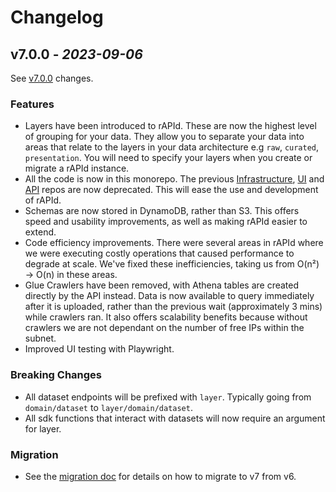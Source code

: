 # Changelog

## v7.0.0 - _2023-09-06_

See [v7.0.0] changes.

### Features

- Layers have been introduced to rAPId. These are now the highest level of grouping for your data. They allow you to separate your data into areas that relate to the layers in your data architecture e.g `raw`, `curated`, `presentation`. You will need to specify your layers when you create or migrate a rAPId instance.
- All the code is now in this monorepo. The previous [Infrastructure](https://github.com/no10ds/rapid-infrastructure), [UI](https://github.com/no10ds/rapid-ui) and [API](https://github.com/no10ds/rapid-api) repos are now deprecated. This will ease the use and development of rAPId.
- Schemas are now stored in DynamoDB, rather than S3. This offers speed and usability improvements, as well as making rAPId easier to extend.
- Code efficiency improvements. There were several areas in rAPId where we were executing costly operations that caused performance to degrade at scale. We've fixed these inefficiencies, taking us from O(n²) -> O(n) in these areas.
- Glue Crawlers have been removed, with Athena tables are created directly by the API instead. Data is now available to query immediately after it is uploaded, rather than the previous wait (approximately 3 mins) while crawlers ran. It also offers scalability benefits because without crawlers we are not dependant on the number of free IPs within the subnet.
- Improved UI testing with Playwright.

### Breaking Changes

- All dataset endpoints will be prefixed with `layer`. Typically going from `domain/dataset` to `layer/domain/dataset`.
- All sdk functions that interact with datasets will now require an argument for layer.

### Migration

- See the [migration doc](migration.md) for details on how to migrate to v7 from v6.

[Unreleased changes]: https://github.com/no10ds/rapid/compare/v7.0.0...HEAD
[v7.0.0]: https://github.com/no10ds/rapid/v7.0.0
